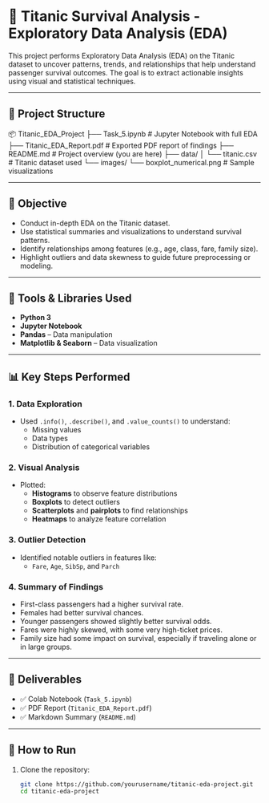 # 🧠 Titanic Survival Analysis - Exploratory Data Analysis (EDA)

This project performs Exploratory Data Analysis (EDA) on the Titanic dataset to uncover patterns, trends, and relationships that help understand passenger survival outcomes. The goal is to extract actionable insights using visual and statistical techniques.

---

## 📁 Project Structure

📦 Titanic_EDA_Project
├── Task_5.ipynb # Jupyter Notebook with full EDA
├── Titanic_EDA_Report.pdf # Exported PDF report of findings
├── README.md # Project overview (you are here)
├── data/
│ └── titanic.csv # Titanic dataset used
└── images/
└── boxplot_numerical.png # Sample visualizations


---

## 📌 Objective

- Conduct in-depth EDA on the Titanic dataset.
- Use statistical summaries and visualizations to understand survival patterns.
- Identify relationships among features (e.g., age, class, fare, family size).
- Highlight outliers and data skewness to guide future preprocessing or modeling.

---

## 🧰 Tools & Libraries Used

- **Python 3**
- **Jupyter Notebook**
- **Pandas** – Data manipulation
- **Matplotlib & Seaborn** – Data visualization

---

## 📊 Key Steps Performed

### 1. **Data Exploration**
- Used `.info()`, `.describe()`, and `.value_counts()` to understand:
  - Missing values
  - Data types
  - Distribution of categorical variables

### 2. **Visual Analysis**
- Plotted:
  - **Histograms** to observe feature distributions
  - **Boxplots** to detect outliers
  - **Scatterplots** and **pairplots** to find relationships
  - **Heatmaps** to analyze feature correlation

### 3. **Outlier Detection**
- Identified notable outliers in features like:
  - `Fare`, `Age`, `SibSp`, and `Parch`

### 4. **Summary of Findings**
- First-class passengers had a higher survival rate.
- Females had better survival chances.
- Younger passengers showed slightly better survival odds.
- Fares were highly skewed, with some very high-ticket prices.
- Family size had some impact on survival, especially if traveling alone or in large groups.

---

## 📄 Deliverables

- ✅ Colab Notebook (`Task_5.ipynb`)
- ✅ PDF Report (`Titanic_EDA_Report.pdf`)
- ✅ Markdown Summary (`README.md`)

---

## 🧩 How to Run

1. Clone the repository:
   ```bash
   git clone https://github.com/yourusername/titanic-eda-project.git
   cd titanic-eda-project

